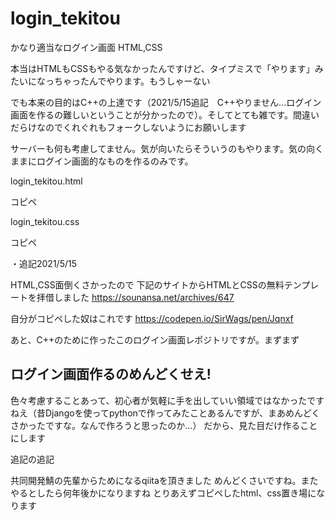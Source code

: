 # login_tekitou
かなり適当なログイン画面 HTML,CSS


本当はHTMLもCSSもやる気なかったんですけど、タイプミスで「やります」みたいになっちゃったんでやります。もうしゃーない

でも本来の目的はC++の上達です（2021/5/15追記　C++やりません...ログイン画面を作るの難しいということが分かったので）。そしてとても雑です。間違いだらけなのでくれぐれもフォークしないようにお願いします

サーバーも何も考慮してません。気が向いたらそういうのもやります。気の向くままにログイン画面的なものを作るのみです。


login_tekitou.html

コピペ

login_tekitou.css

コピペ

・追記2021/5/15

HTML,CSS面倒くさかったので
下記のサイトからHTMLとCSSの無料テンプレートを拝借しました
https://sounansa.net/archives/647

自分がコピペした奴はこれです
https://codepen.io/SirWags/pen/Jqnxf

あと、C++のために作ったこのログイン画面レポジトリですが。まずまず
## ログイン画面作るのめんどくせえ!
色々考慮することあって、初心者が気軽に手を出していい領域ではなかったですねえ（昔Djangoを使ってpythonで作ってみたことあるんですが、まあめんどくさかったですな。なんで作ろうと思ったのか...）
だから、見た目だけ作ることにします

追記の追記

共同開発鯖の先輩からためになるqiitaを頂きました
めんどくさいですね。またやるとしたら何年後かになりますね
とりあえずコピペしたhtml、css置き場になります

